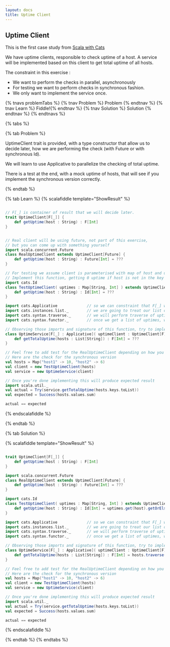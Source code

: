 ```yaml
---
layout: docs 
title: Uptime Client 
--- 
```


<h2>Uptime Client</h2>

This is the first case study from [Scala with Cats](https://underscore.io/books/scala-with-cats/)

We have uptime clients, responsible to check uptime of a host.
A service will be implemented based on this client to get total uptime of all hosts.

The constraint in this exercise :
* We want to perform the checks in parallel, asynchronously 
* For testing we want to perform checks in synchronous fashion.
* We only want to implement the service once.

{% tnavs problemTabs %}
    {% tnav Problem %} Problem  {% endtnav %}
    {% tnav Learn %} Fiddle!{% endtnav %}
    {% tnav Solution  %} Solution  {% endtnav %}
{% endtnavs %}

{% tabs %} 

{% tab Problem %} 
<br>

UptimeClient trait is provided, with a type constructor that allow us to decide later,
how we are performing the check (with Future or with synchronous Id). 

We will learn to use Applicative to parallelize the checking of total uptime.

There is a test at the end, with a mock uptime of hosts, that will see if you implement 
the synchronous version correctly.

{% endtab %}

{% tab Learn %} 
{% scalafiddle template="ShowResult" %}
```scala

// F[_] is container of result that we will decide later.
trait UptimeClient[F[_]] {
    def getUptime(host : String) : F[Int]
}


// Real client will be using future, not part of this exercise, 
// but you can come up with something yourself
import scala.concurrent.Future
class RealUptimeClient extends UptimeClient[Future] {
    def getUptime(host : String) : Future[Int] = ???
}

// For testing we assume client is parameterised with map of host and uptimes 
// Implement this function, getting 0 uptime if host is not in the key
import cats.Id
class TestUptimeClient( uptimes : Map[String, Int] ) extends UptimeClient[Id] {
    def getUptime(host : String) : Id[Int] = ??? 
}

import cats.Applicative             // so we can constraint that F[_] will be Applicative
import cats.instances.list._        // we are going to treat our list of host names as Applicative, we need instances
import cats.syntax.traverse._       // we will perform traverse of uptime clients 
import cats.syntax.functor._        // once we get a list of uptimes, we want to get total and treat this as Functor

// Observing those imports and signature of this function, try to implement it. 
class UptimeService[F[_] : Applicative]( uptimeClient : UptimeClient[F]){
    def getTotalUptime(hosts : List[String]) : F[Int] = ???
}

// Feel free to add test for the RealUptimeClient depending on how you implement it
// Here are the check for the synchronous version
val hosts = Map("host1" -> 10, "host2" -> 6)
val client = new TestUptimeClient(hosts)
val service = new UptimeService(client)

// Once you're done implementing this will produce expected result
import scala.util._
val actual = Try(service.getTotalUptime(hosts.keys.toList))
val expected = Success(hosts.values.sum)

actual == expected

```
{% endscalafiddle %}


{% endtab %}

{% tab Solution  %} 

{% scalafiddle template="ShowResult" %}
```scala 

trait UptimeClient[F[_]] {
    def getUptime(host : String) : F[Int]
}

import scala.concurrent.Future
class RealUptimeClient extends UptimeClient[Future] {
    def getUptime(host : String) : Future[Int] = ???
}

import cats.Id
class TestUptimeClient( uptimes : Map[String, Int] ) extends UptimeClient[Id] {
    def getUptime(host : String) : Id[Int] = uptimes.get(host).getOrElse(0) 
}

import cats.Applicative             // so we can constraint that F[_] will be Applicative
import cats.instances.list._        // we are going to treat our list of host names as Applicative, we need instances
import cats.syntax.traverse._       // we will perform traverse of uptime clients 
import cats.syntax.functor._        // once we get a list of uptimes, we want to get total and treat this as Functor

// Observing those imports and signature of this function, try to implement it. 
class UptimeService[F[_] : Applicative]( uptimeClient : UptimeClient[F]){
    def getTotalUptime(hosts : List[String]) : F[Int] = hosts.traverse(uptimeClient.getUptime).map(_.sum)
}

// Feel free to add test for the RealUptimeClient depending on how you implement it
// Here are the check for the synchronous version
val hosts = Map("host1" -> 10, "host2" -> 6)
val client = new TestUptimeClient(hosts)
val service = new UptimeService(client)

// Once you're done implementing this will produce expected result
import scala.util._
val actual = Try(service.getTotalUptime(hosts.keys.toList))
val expected = Success(hosts.values.sum)

actual == expected

```
{% endscalafiddle %}

{% endtab %}
{% endtabs %}

